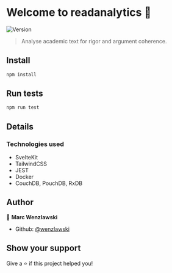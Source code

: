 # Welcome to readanalytics 👋

![Version](https://img.shields.io/badge/version-0.0.1-blue.svg?cacheSeconds=2592000)

> Analyse academic text for rigor and argument coherence.

## Install

```sh
npm install
```

## Run tests

```sh
npm run test
```

## Details

### Technologies used

- SvelteKit
- TailwindCSS
- JEST
- Docker
- CouchDB, PouchDB, RxDB

## Author

👤 **Marc Wenzlawski**

- Github: [@wenzlawski](https://github.com/wenzlawski)

## Show your support

Give a ⭐️ if this project helped you!

